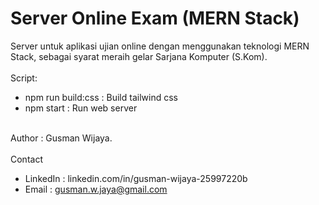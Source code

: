 # Server Online Exam (MERN Stack)

Server untuk aplikasi ujian online dengan menggunakan teknologi MERN Stack, sebagai syarat meraih gelar Sarjana Komputer (S.Kom).
<br />
<br />
Script:
<br />

- npm run build:css : Build tailwind css
- npm start : Run web server
  <br />
  <br />

Author : Gusman Wijaya. <br /> <br />
Contact <br />

- LinkedIn : linkedin.com/in/gusman-wijaya-25997220b
- Email : gusman.w.jaya@gmail.com
